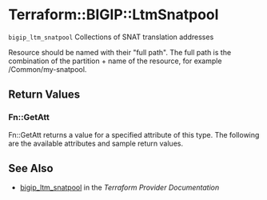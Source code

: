 # Terraform::BIGIP::LtmSnatpool

`bigip_ltm_snatpool` Collections of SNAT translation addresses

Resource should be named with their "full path". The full path is the combination of the partition + name of the resource, for example /Common/my-snatpool.

## Return Values

### Fn::GetAtt

Fn::GetAtt returns a value for a specified attribute of this type. The following are the available attributes and sample return values.

## See Also

* [bigip_ltm_snatpool](https://www.terraform.io/docs/providers/bigip/r/ltm_snatpool.html) in the _Terraform Provider Documentation_